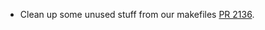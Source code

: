 * Clean up some unused stuff from our makefiles [PR 2136](https://github.com/provenance-io/provenance/pull/2136).

